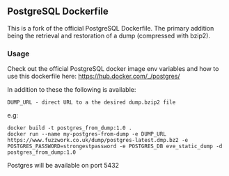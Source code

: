 ## PostgreSQL Dockerfile

This is a fork of the official PostgreSQL Dockerfile. The primary addition being the retrieval and restoration of a dump (compressed with bzip2).

### Usage
Check out the official PostgreSQL docker image env variables and how to use this dockerfile here: https://hub.docker.com/_/postgres/

In addition to these the following is available:
```
DUMP_URL - direct URL to a the desired dump.bzip2 file
```

e.g:

```
docker build -t postgres_from_dump:1.0 .
docker run --name my-postgres-from-dump -e DUMP_URL https://www.fuzzwork.co.uk/dump/postgres-latest.dmp.bz2 -e POSTGRES_PASSWORD=strongestpassword -e POSTGRES_DB eve_static_dump -d postgres_from_dump:1.0
```

Postgres will be available on port 5432

